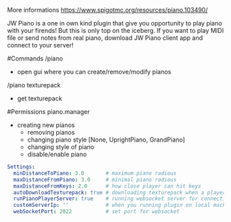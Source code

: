 More informations 
https://www.spigotmc.org/resources/piano.103490/

JW Piano is a one in own kind plugin that give you opportunity to play piano with your firends! But this is only top on the iceberg.
If you want to play MIDI file or send notes from real piano, download JW Piano client app and connect to your server!


#Commands
/piano
  - open gui where you can create/remove/modify pianos

/piano texturepack
  - get texturepack




#Permissions
piano.manager
- creating new pianos
   - removing pianos
   - changing piano style [None, UprightPiano, GrandPiano]
   - changing style of piano
   - disable/enable piano




```yaml
Settings:
  minDistanceToPiano: 3.0       # maximum piano radious
  maxDistanceFromPiano: 3.0     # minimal piano radious
  maxDistanceFromKeys: 2.0      # how close player can hit keys
  autoDownloadTexturepack: true # downloading texturepack when a player join
  runPianoPlayerServer: true    # running websocket server for connecting player with JW Piano client
  customServerIp: ''            # when you running plugin on local machine set this to 'localhost'
  webSocketPort: 2022           # set port for websocket
```




